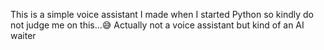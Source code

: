 This is a simple voice assistant I made when I started Python so kindly do not judge me on this...😅
Actually not a voice assistant but kind of an AI waiter
